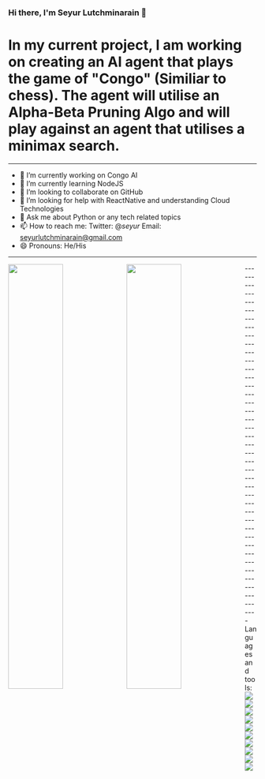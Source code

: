 ### Hi there, I'm Seyur Lutchminarain 👋
# In my current project, I am working on creating an AI agent that plays the game of "Congo" (Similiar to chess). The agent will utilise an Alpha-Beta Pruning Algo and will play against an agent that utilises a minimax search. 

--------------------------------------------------------------------------------------------------------------------------------

- 🔭 I’m currently working on Congo AI
- 🌱 I’m currently learning NodeJS
- 👯 I’m looking to collaborate on GitHub
- 🤔 I’m looking for help with ReactNative and understanding Cloud Technologies
- 💬 Ask me about Python or any tech related topics
- 📫 How to reach me: Twitter: @_seyur_
                       Email: <emph>seyurlutchminarain@gmail.com<emph>
- 😄 Pronouns: He/His
--------------------------------------------------------------------------------------------------------------------------------

  <img align="left" width="47%" src="https://github-readme-stats.vercel.app/api?username=seyurlutchminarain&show_icons=true&theme=tokyonight"/>
  <img align="left" width="47%" src="https://github-readme-stats.vercel.app/api/top-langs/?username=seyurlutchminarain&layout=compact"/>
 -------------------------------------------------------------------------------------------------------------------------------
  Languages and tools:
  <img align="left" src="https://img.shields.io/badge/c++-%2300599C.svg?style=for-the-badge&logo=c%2B%2B&logoColor=white"/>
  <img align="left" src="https://img.shields.io/badge/css3-%231572B6.svg?style=for-the-badge&logo=css3&logoColor=white"/>
  <img align="left" src="https://img.shields.io/badge/html5-%23E34F26.svg?style=for-the-badge&logo=html5&logoColor=white"/>
  <img align="left" src="https://img.shields.io/badge/java-%23ED8B00.svg?style=for-the-badge&logo=java&logoColor=white"/>
  <img align="left" src="https://img.shields.io/badge/javascript-%23323330.svg?style=for-the-badge&logo=javascript&logoColor=%23F7DF1E"/>
  <img align="left" src="https://img.shields.io/badge/latex-%23008080.svg?style=for-the-badge&logo=latex&logoColor=white"/>
  <img align="left" src="https://img.shields.io/badge/python-3670A0?style=for-the-badge&logo=python&logoColor=ffdd54"/>
  <img align="left" src="https://img.shields.io/badge/bootstrap-%23563D7C.svg?style=for-the-badge&logo=bootstrap&logoColor=white"/>
  <img align="left" src="https://img.shields.io/badge/c-%2300599C.svg?style=for-the-badge&logo=c&logoColor=white"/>
  <img align="left" src="https://img.shields.io/badge/github-%23121011.svg?style=for-the-badge&logo=github&logoColor=white"/>
  
